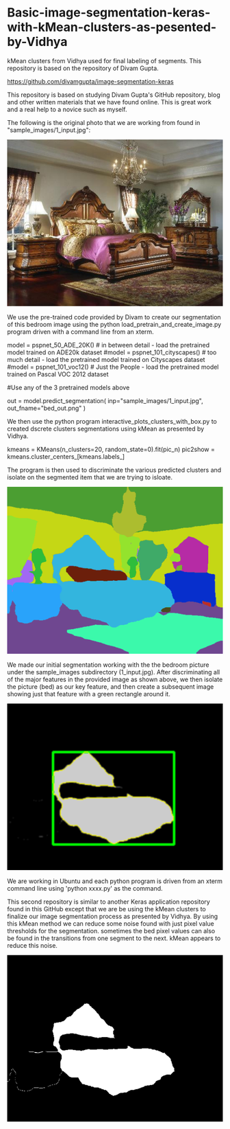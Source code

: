 # Basic-image-segmentation-keras-with-kMean-clusters-as-pesented-by-Vidhya
kMean clusters from Vidhya used for final labeling of segments. This repository is based on the repository of Divam Gupta.

https://github.com/divamgupta/image-segmentation-keras

This repository is based on studying Divam Gupta's GitHub repository, blog and other written materials that we have found online. This is great work and a real help to a novice such as myself. 

The following is the original photo that we are working from found in "sample_images/1_input.jpg":

![Image](1_input.jpg)

We use the pre-trained code provided by Divam to create our segmentation of this bedroom image using the python load_pretrain_and_create_image.py program driven with a command line from an xterm. 

model = pspnet_50_ADE_20K() # in between detail - load the pretrained model trained on ADE20k dataset
#model = pspnet_101_cityscapes() # too much detail - load the pretrained model trained on Cityscapes dataset
#model = pspnet_101_voc12() # Just the People - load the pretrained model trained on Pascal VOC 2012 dataset

#Use any of the 3 pretrained models above

out = model.predict_segmentation(
    inp="sample_images/1_input.jpg",
    out_fname="bed_out.png"
)

We then use the python program interactive_plots_clusters_with_box.py to created dscrete clusters segmentations using kMean as presented by Vidhya.

  kmeans = KMeans(n_clusters=20, random_state=0).fit(pic_n)
  pic2show = kmeans.cluster_centers_[kmeans.labels_]

The program is then used to discriminate the various predicted clusters and isolate on the segmented item that we are trying to isloate. 

![Image](cluster_pic.png)


We made our initial segmentation working with the the bedroom picture under the sample_images subdirectory (1_input.jpg). After discriminating all of the major features in the provided image as shown above, we then isolate the picture (bed) as our key feature, and then create a subsequent image showing just that feature with a green rectangle around it. 

![Image](bed_cluster_labels_box.png)

We are working in Ubuntu and each python program is driven from an xterm command line using 'python xxxx.py' as the command. 

This second repository is similar to another Keras application repository found in this GitHub except that we are be using the kMean clusters to finalize our image segmentation process as presented by Vidhya. By using this kMean method we can reduce some noise found with just pixel value thresholds for the segmentation. sometimes the bed pixel values can also be found in the transitions from one segment to the next. kMean appears to reduce this noise. 

![Image](bed_nocluster_labels.png)




